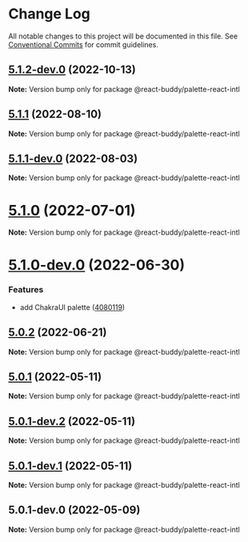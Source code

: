 # Change Log

All notable changes to this project will be documented in this file.
See [Conventional Commits](https://conventionalcommits.org) for commit guidelines.

## [5.1.2-dev.0](https://github.com/react-buddy/ide-toolbox/tree/master/packages/palette-react-intl/compare/@react-buddy/palette-react-intl@5.1.1-dev.0...@react-buddy/palette-react-intl@5.1.2-dev.0) (2022-10-13)

**Note:** Version bump only for package @react-buddy/palette-react-intl





## [5.1.1](https://github.com/react-buddy/ide-toolbox/tree/master/packages/palette-react-intl/compare/@react-buddy/palette-react-intl@5.1.1-dev.0...@react-buddy/palette-react-intl@5.1.1) (2022-08-10)

**Note:** Version bump only for package @react-buddy/palette-react-intl





## [5.1.1-dev.0](https://github.com/react-buddy/ide-toolbox/tree/master/packages/palette-react-intl/compare/@react-buddy/palette-react-intl@5.1.0...@react-buddy/palette-react-intl@5.1.1-dev.0) (2022-08-03)

**Note:** Version bump only for package @react-buddy/palette-react-intl





# [5.1.0](https://github.com/react-buddy/ide-toolbox/tree/master/packages/palette-react-intl/compare/@react-buddy/palette-react-intl@5.1.0-dev.0...@react-buddy/palette-react-intl@5.1.0) (2022-07-01)

**Note:** Version bump only for package @react-buddy/palette-react-intl





# [5.1.0-dev.0](https://github.com/react-buddy/ide-toolbox/tree/master/packages/palette-react-intl/compare/@react-buddy/palette-react-intl@5.0.2...@react-buddy/palette-react-intl@5.1.0-dev.0) (2022-06-30)


### Features

* add ChakraUI palette ([4080119](https://github.com/react-buddy/ide-toolbox/tree/master/packages/palette-react-intl/commit/40801193d4420f0fd4e05431be8445c1e8ce264c))





## [5.0.2](https://github.com/react-buddy/ide-toolbox/tree/master/packages/palette-react-intl/compare/@react-buddy/palette-react-intl@5.0.1...@react-buddy/palette-react-intl@5.0.2) (2022-06-21)

**Note:** Version bump only for package @react-buddy/palette-react-intl





## [5.0.1](https://github.com/react-buddy/ide-toolbox/tree/master/packages/palette-react-intl/compare/@react-buddy/palette-react-intl@5.0.1-dev.2...@react-buddy/palette-react-intl@5.0.1) (2022-05-11)

**Note:** Version bump only for package @react-buddy/palette-react-intl





## [5.0.1-dev.2](https://github.com/react-buddy/ide-toolbox/tree/master/packages/palette-react-intl/compare/@react-buddy/palette-react-intl@5.0.1-dev.1...@react-buddy/palette-react-intl@5.0.1-dev.2) (2022-05-11)

**Note:** Version bump only for package @react-buddy/palette-react-intl





## [5.0.1-dev.1](https://github.com/react-buddy/ide-toolbox/tree/master/packages/palette-react-intl/compare/@react-buddy/palette-react-intl@5.0.1-dev.0...@react-buddy/palette-react-intl@5.0.1-dev.1) (2022-05-11)

**Note:** Version bump only for package @react-buddy/palette-react-intl





## 5.0.1-dev.0 (2022-05-09)

**Note:** Version bump only for package @react-buddy/palette-react-intl
